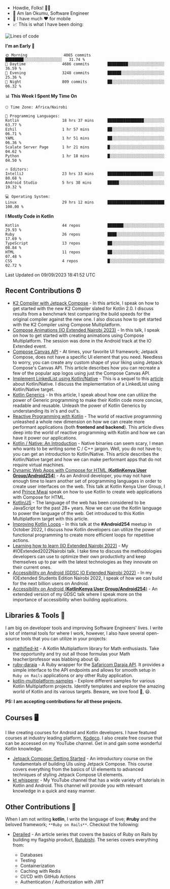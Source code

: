 
* Howdie, Folks! 👋🤓
* 🤪 Am Ian Okumu, Software Engineer
* 📱 I have much ❤️ for mobile
* 📈 This is what I have been doing:
  
[//]: # ( <a href="https://otsembo.github.io/OtsemboPortfolio/" style="margin-right:.5%; margin-top=.5%;">)

[//]: # (  <img align="center" src="https://github-readme-stats.vercel.app/api/top-langs/?username=otsembo&layout=compact"  alt="xyz"/>)

[//]: # (</a>)

<!--START_SECTION:waka-->
![Lines of code](https://img.shields.io/badge/From%20Hello%20World%20I%27ve%20Written-9.4%20million%20lines%20of%20code-blue)

**I'm an Early 🐤** 

```text
🌞 Morning                4065 commits        ████████░░░░░░░░░░░░░░░░░   31.74 % 
🌆 Daytime                4686 commits        █████████░░░░░░░░░░░░░░░░   36.59 % 
🌃 Evening                3248 commits        ██████░░░░░░░░░░░░░░░░░░░   25.36 % 
🌙 Night                  809 commits         ██░░░░░░░░░░░░░░░░░░░░░░░   06.32 % 
```


📊 **This Week I Spent My Time On** 

```text
🕑︎ Time Zone: Africa/Nairobi

💬 Programming Languages: 
Kotlin                   18 hrs 37 mins      ████████████████░░░░░░░░░   63.77 % 
Ezhil                    1 hr 57 mins        ██░░░░░░░░░░░░░░░░░░░░░░░   06.71 % 
YAML                     1 hr 51 mins        ██░░░░░░░░░░░░░░░░░░░░░░░   06.36 % 
Scalate Server Page      1 hr 21 mins        █░░░░░░░░░░░░░░░░░░░░░░░░   04.62 % 
Python                   1 hr 18 mins        █░░░░░░░░░░░░░░░░░░░░░░░░   04.50 % 

🔥 Editors: 
IntelliJ                 23 hrs 33 mins      ████████████████████░░░░░   80.68 % 
Android Studio           5 hrs 38 mins       █████░░░░░░░░░░░░░░░░░░░░   19.32 % 

💻 Operating System: 
Linux                    29 hrs 12 mins      █████████████████████████   100.00 % 
```

**I Mostly Code in Kotlin** 

```text
Kotlin                   44 repos            ███████░░░░░░░░░░░░░░░░░░   29.93 % 
Ruby                     26 repos            ████░░░░░░░░░░░░░░░░░░░░░   17.69 % 
TypeScript               13 repos            ██░░░░░░░░░░░░░░░░░░░░░░░   08.84 % 
HTML                     11 repos            ██░░░░░░░░░░░░░░░░░░░░░░░   07.48 % 
CSS                      4 repos             █░░░░░░░░░░░░░░░░░░░░░░░░   02.72 % 
```




 Last Updated on 09/09/2023 18:41:52 UTC
<!--END_SECTION:waka-->

## Recent Contributions :alarm_clock:
- [K2 Compiler with Jetpack Compose](https://otsembo.hashnode.dev/k2-compiler-chronicles-jetpack-compose) - In this article, I speak on how to get started with the new K2 Compiler slated for Kotlin 2.0. I discuss results from a benchmark test comparing the build speeds for the original compiler against the new one. I also discuss how to get started with the K2 Compiler using Compose Multiplatform.
- [Compose Animations (IO Extended Nairobi 2023)](https://sessionize.com/ian-okumu/) - In this talk, I speak on how to get started with creating animations using Compose Multiplatform. The session was done in the Android track at the IO Extended event.
- [Compose Canvas API](https://otsembo.hashnode.dev/compose-canvas-api) - At times, your favorite UI framework; Jetpack Compose, does not have a specific UI element that you need. Needless to worry, you can create any custom shape of your liking using Jetpack Compose's Canvas API. This article describes how you can recreate a few of the popular app logos using just the Compose Canvas API.
- [Implement LinkedList using Kotlin/Native](https://otsembo.hashnode.dev/implement-a-linkedlist-using-kotlinnative) - This is a sequel to this [article](https://otsembo.hashnode.dev/kotlin-native-an-introduction) about Kotlin/Native. I discuss the implementation of a LinkedList using Kotlin/Native target.
- [Kotlin Generics](https://otsembo.hashnode.dev/getting-more-concise-with-kotlin-generics) - In this article, I speak about how one can utilize the power of Generic programming to make their Kotlin code more concise, readable and reusable. Unleash the power of Kotlin Generics by understanding its in's and out's.
- [Reactive Programming with Kotlin](https://otsembo.hashnode.dev/reactive-programming-with-kotlin) - The world of reactive programming unleashed a whole new dimension on how we can create more performant applications (both **frontend and backend**). This article dives deep into the world of reactive programming with Kotlin and how we can have it power our applications.
- [Kotlin / Native: An Introduction](https://otsembo.hashnode.dev/kotlin-native-an-introduction) - Native binaries can seem scary, I mean who wants to be writing some C / C++ jargon. Well, you do not have to; you can get an introduction to Kotlin/Native. This article describes the Kotlin/Native target and how we can make performant apps that do not require virtual machines.
- [Dynamic Web Apps with Compose for HTML (**KotlinKenya User Group/Android254**)](https://twitter.com/254androiddevs/status/1649713512858501123) - As an Android developer, you may not have enough time to learn another set of programming languages in order to create user interfaces on the web. This talk at Kotlin Kenya User Group, I and [Prince Mwai](https://github.com/prince475) speak on how to use Kotlin to create web applications with Compose for HTML.
- [Kotlin/JS](https://medium.com/@okumu.otsembo/kotlin-js-magic-awaits-e69dfd7b3deb) - The language of the web has been considered to be JavaScript for the past 28+ years. Now we can use the Kotlin language to power the language of the web. Get introduced to this Kotlin Multiplatform target with this article.
- [Improving Kotlin Loops](https://www.linkedin.com/posts/annunziatakinya_android254-kotlinkenya-activity-6986233662841237504-rELY?utm_source=share&utm_medium=member_desktop) - In this talk at the **#Android254** meetup in October 2022, I discuss how Kotlin developers can utilize the power of functional programming to create more efficient loops for repetitive actions.
- [Learning how to learn (IO Extended Nairobi 2022)](https://sessionize.com/ian-okumu/) - My #IOExtended2022Nairobi talk. I take time to discuss the methodologies developers can use to optimize their own productivity and keep themselves up to par with the latest technologies as they innovate on their current ones.
- [Accessibility on Android (GDSC IO Extended Nairobi 2022)](https://sessionize.com/ian-okumu/) - In my IOExtended Students Edition Nairobi 2022, I speak of how we can build for the next billion users on Android.
- [Accessibility on Android (**KotlinKenya User Group/Android254**)](https://twitter.com/254androiddevs) - An extended version of my GDSC talk where I speak more on the importance of accessibility when building applications.

## Libraries & Tools :hammer:
I am big on developer tools and improving Software Engineers' lives. I write a lot of internal tools for where I work, however, I also have several open-source tools that you can utilize in your projects:

- [mathified-kt](https://github.com/otsembo/mathified-kt) - A Kotlin Multiplatform library for Math enthusiasts. Take the opportunity and try out all those formulas your Math teacher/professor was blabbing about :smiley:.
- [ruby-daraja](https://github.com/otsembo/ruby-daraja) - A Ruby wrapper for the [Safaricom Daraja API](https://developer.safaricom.co.ke). It provides a simple interface to the API endpoints and allows for smooth setup in `Ruby on Rails` applications or any other Ruby application.
- [kotlin-multiplatform-samples](https://github.com/rutubishi/kotlin-multiplatform-samples) - Explore different samples for various Kotlin Multiplatform projects. Identify templates and explore the amazing world of Kotlin and its various targets. Beware, we love food :fries:, :smiley:.

**PS: I am accepting contributions for all these projects.**

## Courses 🖥️
I like creating courses for Android and Kotlin developers. I have featured courses at industry leading platform, [Kodeco](https://kodeco.com). I also create free course that can be accessed on my YouTube channel. Get in and gain some wonderful Kotlin knowledge.

- [Jetpack Compose: Getting Started](https://www.kodeco.com/38708142-jetpack-compose-getting-started) -  An introductory course on the fundamentals of building UIs using Jetpack Compose. This course covers everything from the basics of UI elements to advanced techniques of styling Jetpack Compose UI elements.
- [kt whisperer](https://www.youtube.com/@kt_whisperer) - My YouTube channel that has a wide variety of tutorials in Kotlin and Android. This channel will provide you with relevant knowledge in a quick and easy manner.

## Other Contributions :bookmark:

When I am not writing **kotlin**, I write the language of love; **#ruby** and the beloved framework; `**Ruby on Rails**`. Checkout the following:

- [Derailed](https://medium.com/@okumu.otsembo/list/derailed-57327fb5a34c) - An article series that covers the basics of Ruby on Rails by building my flagship product, [Rutubishi](https://github.com/rutubishi). The series covers everything from:
  
  - Databases
  - Testing
  - Containerization
  - Caching with Redis
  - CI/CD with GitHub Actions
  - Authentication / Authorization with JWT

<!---
otsembo/otsembo is a ✨ special ✨ repository because its `README.md` (this file) appears on your GitHub profile.
You can click the Preview link to take a look at your changes.
--->
